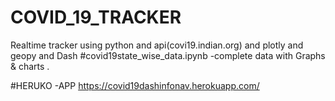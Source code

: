 # COVID_19_TRACKER
 Realtime tracker using python and api(covi19.indian.org) and plotly and geopy and Dash 
 #covid19state_wise_data.ipynb -complete data with Graphs & charts .
 
#HERUKO -APP
https://covid19dashinfonav.herokuapp.com/
